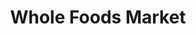---
title: "Whole Foods Market"
url: /washington/whole-foods-market-wisconsin-avenue-northwest/
shop: Supermarkt
---